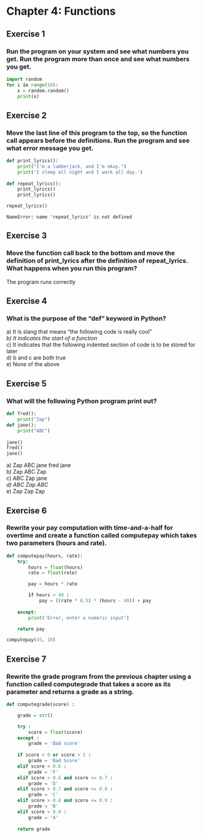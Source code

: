 # Chapter 4: Functions
## Exercise 1
### Run the program on your system and see what numbers you get. Run the program more than once and see what numbers you get.
```python
import random
for i in range(10):
    x = random.random()
    print(x)
```

## Exercise 2
### Move the last line of this program to the top, so the function call appears before the definitions. Run the program and see what error message you get.
```python
def print_lyrics():
    print("I'm a lumberjack, and I'm okay.")
    print('I sleep all night and I work all day.')
    
def repeat_lyrics():
    print_lyrics()
    print_lyrics()

repeat_lyrics()
```
```
NameError: name 'repeat_lyrics' is not defined
```
## Exercise 3
### Move the function call back to the bottom and move the definition of print_lyrics after the definition of repeat_lyrics. What happens when you run this program?
The program runs correctly

## Exercise 4
### What is the purpose of the “def” keyword in Python?
a) It is slang that means “the following code is really cool”  
*b) It indicates the start of a function*  
c) It indicates that the following indented section of code is to be stored for later  
d) b and c are both true  
e) None of the above

## Exercise 5
### What will the following Python program print out?
```python
def fred():
    print("Zap")
def jane():
    print("ABC")
    
jane()
fred()
jane()
```
a) Zap ABC jane fred jane  
b) Zap ABC Zap  
c) ABC Zap jane  
*d) ABC Zap ABC*  
e) Zap Zap Zap

## Exercise 6
### Rewrite your pay computation with time-and-a-half for overtime and create a function called computepay which takes two parameters (hours and rate).
```python
def computepay(hours, rate):
    try:
        hours = float(hours)
        rate = float(rate)

        pay = hours * rate

        if hours > 40 :
            pay = ((rate * 0.5) * (hours - 40)) + pay
        
    except:
        print('Error, enter a numeric input')

    return pay

computepay(45, 10)
```

## Exercise 7
### Rewrite the grade program from the previous chapter using a function called computegrade that takes a score as its parameter and returns a grade as a string.
```python
def computegrade(score) :

    grade = str()

    try :
        score = float(score)
    except :
        grade = 'Bad score'
    
    if score < 0 or score > 1 :
        grade = 'Bad Score'
    elif score < 0.6 :
        grade = 'F'
    elif score > 0.6 and score <= 0.7 :
        grade = 'D'
    elif score > 0.7 and score <= 0.8 :
        grade = 'C'
    elif score > 0.8 and score <= 0.9 :
        grade = 'B'
    elif score > 0.9 :
        grade = 'A'
    
    return grade
```
